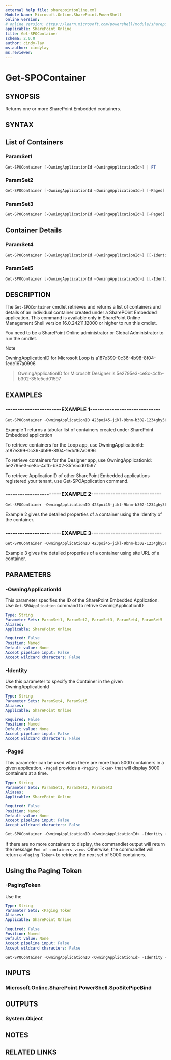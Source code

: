 ```yaml
---
external help file: sharepointonline.xml
Module Name: Microsoft.Online.SharePoint.PowerShell
online version:
# online version: https://learn.microsoft.com/powershell/module/sharepoint-online/
applicable: SharePoint Online
title: Get-SPOContainer
schema: 2.0.0
author: cindy-lay
ms.author: cindylay
ms.reviewer:
---
```


# Get-SPOContainer

## SYNOPSIS

Returns one or more SharePoint Embedded containers. 

## SYNTAX
<!-- 
Get-SPOSite [-Detailed] [-Filter <String>] [-IncludePersonalSite <Boolean>] [-Limit <String>]
 [-Template <String>] [-GroupIdDefined] [-ArchiveStatus <String>] [<CommonParameters>] -->

## List of Containers 

### ParamSet1

```powershell
Get-SPOContainer [-OwningApplicationId <OwningApplicationId>] | FT
```

### ParamSet2
```powershell
Get-SPOContainer [-OwningApplicationId <OwningApplicationId>] [-Paged] | FT
```

### ParamSet3
```powershell
Get-SPOContainer [-OwningApplicationId <OwningApplicationId>] [-Paged] [-PagingToken <Token String>] | FT
```

## Container Details

### ParamSet4

```powershell
Get-SPOContainer [-OwningApplicationId <OwningApplicationId>] [[-Identity] <ContainerId>]
```


### ParamSet5

```powershell
Get-SPOContainer [-OwningApplicationId <OwningApplicationId>] [[-Identity] <ContainerSiteURL>]  
```

## DESCRIPTION

The `Get-SPOContainer` cmdlet retrieves and returns a list of containers and details of an individual container created under a SharePOint Embedded application. This command is available only in SharePoint Online Management Shell version 16.0.24211.12000 or higher to run this cmdlet.
 
You need to be a SharePoint Online administrator or Global Administrator to run the cmdlet.


> [!NOTE]  
> OwningApplicationID for Microsoft Loop is a187e399-0c36-4b98-8f04-1edc167a0996

> OwningApplicationID for Microsoft Designer is 5e2795e3-ce8c-4cfb-b302-35fe5cd01597
 
 
<!-- > [!NOTE]  
> Containers in the Recycle Bin will not be retrieved by using the Get-SPOContainer cmdlet.  -->

## EXAMPLES

### -----------------------EXAMPLE 1-----------------------------

```powershell
Get-SPOContainer -OwningApplicationID 423poi45-jikl-9bnm-b302-1234ghy56789 | FT 
``````

Example 1 returns a tabular list of containers created under SharePoint Embedded application  

To retrieve containers for the Loop app, use OwningApplicationId: a187e399-0c36-4b98-8f04-1edc167a0996 

To retrieve containers for the Designer app, use OwningApplicationId: 5e2795e3-ce8c-4cfb-b302-35fe5cd01597 

To retrieve ApplicationID of other SharePoint Embedded applications registered your tenant, use Get-SPOApplication command. 

### -----------------------EXAMPLE 2-----------------------------

```powershell
Get-SPOContainer -OwningApplicationID 423poi45-jikl-9bnm-b302-1234ghy56789 -Identity b66f5b2e-4cbd-4754-9ad3-8291c2c81ade 
```

Example 2 gives the detailed properties of a container using the Identity of the container.  

 
### -----------------------EXAMPLE 3-----------------------------

```powershell
Get-SPOContainer -OwningApplicationID 423poi45-jikl-9bnm-b302-1234ghy56789 -Identity https://contoso.sharepoint.com/storageContainers/CSP_b66f5b2e-4cbd-4754-9ad3-8291c2c81ade 
```

Example 3 gives the detailed properties of a container using site URL of a container.


## PARAMETERS

### -OwningApplicationId

This parameter specifies the ID of the SharePoint Embedded Application. Use `Get-SPOApplication` command to retrive OwningApplicationID
 
```yaml
Type: String
Parameter Sets: ParamSet1, ParamSet2, ParamSet3, ParamSet4, ParamSet5
Aliases:
Applicable: SharePoint Online

Required: False
Position: Named
Default value: None
Accept pipeline input: False
Accept wildcard characters: False
```


### -Identity

Use this parameter to specify the Container in the given OwningApplicationId
 
```yaml
Type: String
Parameter Sets: ParamSet4, ParamSet5
Aliases:
Applicable: SharePoint Online

Required: False
Position: Named
Default value: None
Accept pipeline input: False
Accept wildcard characters: False
```


### -Paged

This parameter can be used when there are more than 5000 containers in a given application. `-Paged` provides a `<Paging Token>` that will display 5000 containers at a time.

```yaml
Type: String
Parameter Sets: ParamSet1, ParamSet2, ParamSet3
Aliases:
Applicable: SharePoint Online

Required: False
Position: Named
Default value: None
Accept pipeline input: False
Accept wildcard characters: False
```


```powershell
Get-SPOContainer -OwningApplicationID <OwningApplicationId> -Identity <ContainerId> -Paged | FT
```

If there are no more containers to display, the commandlet output will return the message `End of containers view.` Otherwise, the commandlet will return a `<Paging Token>` to retrieve the next set of 5000 containers.

## Using the Paging Token

### -PagingToken

Use the <Paging Token> 

```yaml
Type: String
Parameter Sets: <Paging Token
Aliases:
Applicable: SharePoint Online

Required: False
Position: Named
Default value: None
Accept pipeline input: False
Accept wildcard characters: False
```

```powershell
Get-SPOContainer -OwningApplicationID <OwningApplicationId> -Identity <ContainerId> -Paged -PagingToken <Token String> | FT 
```





<!-- ### CommonParameters

This cmdlet supports the common parameters: -Debug, -ErrorAction, -ErrorVariable, -InformationAction, -InformationVariable, -OutVariable, -OutBuffer, -PipelineVariable, -Verbose, -WarningAction, and -WarningVariable. For more information, see [about_CommonParameters](https://go.microsoft.com/fwlink/?LinkID=113216). -->

## INPUTS

### Microsoft.Online.SharePoint.PowerShell.SpoSitePipeBind

## OUTPUTS

### System.Object

## NOTES

## RELATED LINKS

